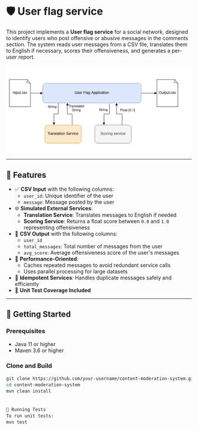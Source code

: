 # 🛡️ User flag service

This project implements a **User flag service** for a social network, designed to identify users who post offensive or abusive messages in the comments section. The system reads user messages from a CSV file, translates them to English if necessary, scores their offensiveness, and generates a per-user report.

![flow](image.png)

---

## 📌 Features

- ✅ **CSV Input** with the following columns:
  - `user_id`: Unique identifier of the user
  - `message`: Message posted by the user
- 🌐 **Simulated External Services**:
  - **Translation Service**: Translates messages to English if needed
  - **Scoring Service**: Returns a float score between `0.0` and `1.0` representing offensiveness
- 💾 **CSV Output** with the following columns:
  - `user_id`
  - `total_messages`: Total number of messages from the user
  - `avg_score`: Average offensiveness score of the user's messages
- 🧠 **Performance-Oriented**:
  - Caches repeated messages to avoid redundant service calls
  - Uses parallel processing for large datasets
- 🔁 **Idempotent Services**: Handles duplicate messages safely and efficiently
- 🧪 **Unit Test Coverage Included**

---

## 🚀 Getting Started

### Prerequisites

- Java 11 or higher
- Maven 3.6 or higher

### Clone and Build

```bash
git clone https://github.com/your-username/content-moderation-system.git
cd content-moderation-system
mvn clean install


🧪 Running Tests
To run unit tests:
mvn test
```
